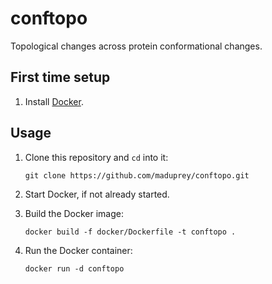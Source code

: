 # conftopo
 Topological changes across protein conformational changes.

## First time setup
1. Install [Docker](https://www.docker.com/).

## Usage
1. Clone this repository and `cd` into it:

	```
	git clone https://github.com/maduprey/conftopo.git
	```
1. Start Docker, if not already started.
1. Build the Docker image: 

	```
	docker build -f docker/Dockerfile -t conftopo .
	```
1. Run the Docker container:

	```
	docker run -d conftopo
	```


